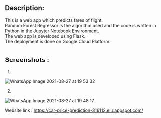 # <h2> Description:  
  
This is a web app which predicts fares of flight.  
Random Forest Regressor is the algorithm used and the code is written in Python in the Jupyter Notebook Environment.  
The web app is developed using Flask.  
The deployment is done on Google Cloud Platform.  
  
  
# <h2> Screenshots :  
  
1.  
  
  
![WhatsApp Image 2021-08-27 at 19 53 32](https://user-images.githubusercontent.com/68823461/131143060-a65db788-ba4b-43e5-8924-22770c662eaa.jpeg)
  
2.  
  
  
![WhatsApp Image 2021-08-27 at 19 48 17](https://user-images.githubusercontent.com/68823461/131143054-8dc446a1-ae4f-492d-b15e-5125bad0a703.jpeg)  
  
Website link  : https://car-price-prediction-316112.el.r.appspot.com/    
